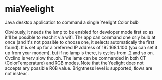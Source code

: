 # miaYeelight
Java desktop application to command a single Yeelight Color bulb

Obviously, it needs the lamp to be enabled for developer mode first so as it'll be possible to reach it via wifi.
The app can command one only bulb at once (and it's not possible to choose one, it selects automatically the first found). It is set up for a preferred IP address of 192.168.1.100 (you can set it up from your modem), but if no lamp is there, is cycles from .2 and so on. Cycling is very slow though.
The lamp can be commanded in both CT (ColorTemperature) and RGB modes. Note that the Yeelight does not accepts any possible RGB value. Brightness level is supported, flows are not instead.
